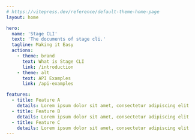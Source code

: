 ```yaml
---
# https://vitepress.dev/reference/default-theme-home-page
layout: home

hero:
  name: 'Stage CLI'
  text: 'The documents of stage cli.'
  tagline: Making it Easy
  actions:
    - theme: brand
      text: What is Stage CLI
      link: /introduction
    - theme: alt
      text: API Examples
      link: /api-examples

features:
  - title: Feature A
    details: Lorem ipsum dolor sit amet, consectetur adipiscing elit
  - title: Feature B
    details: Lorem ipsum dolor sit amet, consectetur adipiscing elit
  - title: Feature C
    details: Lorem ipsum dolor sit amet, consectetur adipiscing elit
---
```

